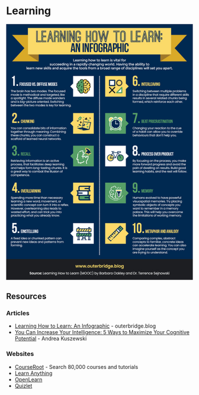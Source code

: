 # Learning

![](../.gitbook/assets/image.png)

## Resources

### Articles

* [Learning How to Learn: An Infographic](https://www.outerbridge.blog/articles/learning-how-to-learn-infographic) - outerbridge.blog
* [You Can Increase Your Intelligence: 5 Ways to Maximize Your Cognitive Potential](https://blogs.scientificamerican.com/guest-blog/you-can-increase-your-intelligence-5-ways-to-maximize-your-cognitive-potential/) - Andrea Kuszewski

### Websites

* [CourseRoot](https://courseroot.com/) - Search 80,000 courses and tutorials
* [Learn Anything](https://learn-anything.xyz/)
* [OpenLearn](https://www.open.edu/openlearn/)
* [Quizlet](https://quizlet.com)

